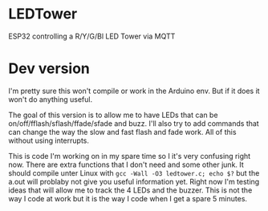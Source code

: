 # LEDTower
ESP32 controlling a R/Y/G/Bl LED Tower via MQTT

# Dev version

I'm pretty sure this won't compile or work in the Arduino env. But if it does it won't do anything useful.

The goal of this version is to allow me to have LEDs that can be on/off/fflash/sflash/ffade/sfade and buzz. I'll also try to add commands that can change the way the slow and fast flash and fade work. All of this without using interrupts.

This is code I'm working on in my spare time so I it's very confusing right now. There are extra functions that I don't need and some other junk. It should compile unter Linux with ```gcc -Wall -O3 ledtower.c; echo $?``` but the a.out will problaby not give you useful information yet. Right now I'm testing ideas that will allow me to track the 4 LEDs and the buzzer. This is not the way I code at work but it is the way I code when I get a spare 5 minutes.
